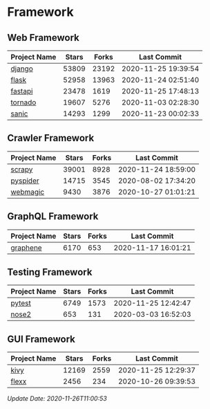 # Framework

## Web Framework
| Project Name | Stars | Forks | Last Commit |
| ------------ | ----- | ----- | ----------- |
| [django](https://github.com/django/django) | 53809 | 23192 | 2020-11-25 19:39:54 |
| [flask](https://github.com/pallets/flask) | 52958 | 13963 | 2020-11-24 02:51:40 |
| [fastapi](https://github.com/tiangolo/fastapi) | 23478 | 1619 | 2020-11-25 17:48:13 |
| [tornado](https://github.com/tornadoweb/tornado) | 19607 | 5276 | 2020-11-03 02:28:30 |
| [sanic](https://github.com/huge-success/sanic) | 14293 | 1299 | 2020-11-23 00:02:33 |

## Crawler Framework
| Project Name | Stars | Forks | Last Commit |
| ------------ | ----- | ----- | ----------- |
| [scrapy](https://github.com/scrapy/scrapy) | 39001 | 8928 | 2020-11-24 18:59:00 |
| [pyspider](https://github.com/binux/pyspider) | 14715 | 3545 | 2020-08-02 17:34:20 |
| [webmagic](https://github.com/code4craft/webmagic) | 9430 | 3876 | 2020-10-27 01:01:21 |

## GraphQL Framework
| Project Name | Stars | Forks | Last Commit |
| ------------ | ----- | ----- | ----------- |
| [graphene](https://github.com/graphql-python/graphene) | 6170 | 653 | 2020-11-17 16:01:21 |

## Testing Framework
| Project Name | Stars | Forks | Last Commit |
| ------------ | ----- | ----- | ----------- |
| [pytest](https://github.com/pytest-dev/pytest) | 6749 | 1573 | 2020-11-25 12:42:47 |
| [nose2](https://github.com/nose-devs/nose2) | 653 | 131 | 2020-03-03 16:52:03 |

## GUI Framework
| Project Name | Stars | Forks | Last Commit |
| ------------ | ----- | ----- | ----------- |
| [kivy](https://github.com/kivy/kivy) | 12169 | 2559 | 2020-11-25 12:29:37 |
| [flexx](https://github.com/flexxui/flexx) | 2456 | 234 | 2020-10-26 09:39:53 |

*Update Date: 2020-11-26T11:00:53*